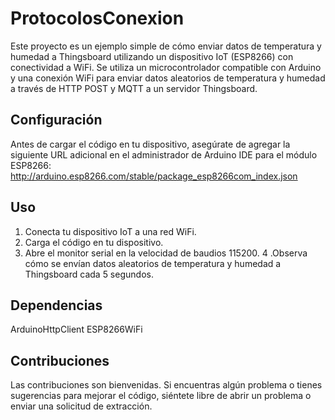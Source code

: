 # ProtocolosConexion
Este proyecto es un ejemplo simple de cómo enviar datos de temperatura y humedad a Thingsboard utilizando un dispositivo IoT (ESP8266) con conectividad a WiFi. Se utiliza un microcontrolador compatible con Arduino y una conexión WiFi para enviar datos aleatorios de temperatura y humedad a través de HTTP POST y MQTT a un servidor Thingsboard.

## Configuración
Antes de cargar el código en tu dispositivo, asegúrate de agregar la siguiente URL adicional en el administrador de Arduino IDE para el módulo ESP8266:
http://arduino.esp8266.com/stable/package_esp8266com_index.json

## Uso
1. Conecta tu dispositivo IoT a una red WiFi.
2. Carga el código en tu dispositivo.
3. Abre el monitor serial en la velocidad de baudios 115200.
4 .Observa cómo se envían datos aleatorios de temperatura y humedad a Thingsboard cada 5 segundos.
   
## Dependencias
ArduinoHttpClient
ESP8266WiFi

## Contribuciones
Las contribuciones son bienvenidas. Si encuentras algún problema o tienes sugerencias para mejorar el código, siéntete libre de abrir un problema o enviar una solicitud de extracción.
